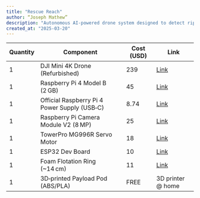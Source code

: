 ```yaml
---
title: "Rescue Reach"
author: “Joseph Mathew” 
description: "Autonomous AI-powered drone system designed to detect rip currents and assist swimmers in distress, helping lifeguards respond faster and save lives."
created_at: "2025-03-20"
---
```






| Quantity | Component                            | Cost (USD) | Link |
|----------|--------------------------------------|------------|------|
| 1        | DJI Mini 4K Drone (Refurbished)       | 239        | [Link](https://store.dji.com/product/dji-mini-4k-refurbished-unit?vid=177771) |
| 1        | Raspberry Pi 4 Model B (2 GB)         | 45         | [Link](https://www.pishop.us/product/raspberry-pi-4-model-b-2gb/) |
| 1        | Official Raspberry Pi 4 Power Supply (USB‑C) | 8.74    | [Link](https://www.adafruit.com/product/4298) |
| 1        | Raspberry Pi Camera Module V2 (8 MP)  | 25         | [Link](https://www.canakit.com/raspberry-pi-camera-v2-8mp.html?cid=usd&src=raspberrypi) |
| 1        | TowerPro MG996R Servo Motor           | 18         | [Link](https://www.amazon.com/4-Pack-MG996R-Torque-Digital-Helicopter/dp/B07MFK266B?th=1) |
| 1        | ESP32 Dev Board                       | 10         | [Link](https://www.amazon.com/HiLetgo-ESP-WROOM-32-Development-Microcontroller-Integrated/dp/B0718T232Z?dib=eyJ2IjoiMSJ9.XBINg-sjhfF_gUtnMiKGjjEQQzaaOnS0BOX5B4WtqfJASnDYgwFaaCAwKco5zmOHUdmnVz4FAfU1DgMWs40g63T788ZanWb4cPn4yujjBKUU0eJKyCu1NXim9cBoWChqDwEid3tgVJCXqLxZK103j-KUt6orIUgpFHuK9gWHl6HPBPs7eCMKmoOUn3MrzXgmauOI80VCKMGQorcYSD5tWPHiFRfFYg-4FS3cOx7o1aE.-jo-JVtHilthw9gEZHmVqCwWVD0wq6S5SkVMn2lI1IQ&dib_tag=se&keywords=ESP32+Dev+Board&qid=1753043643&sr=8-5) |
| 1        | Foam Flotation Ring (~14 cm)          | 11         | [Link](https://www.amazon.com/13-7-Inch-Safety-Preserver-Swimming/dp/B0F8HXP1W2?crid=14VXZTMLCPORJ&dib=eyJ2IjoiMSJ9.syQGI2MQARfpJEetLBsOotj33DeOIIUwSLb_EKh9DYhh089mnAAt7nmYtB6ehs1n7Ni8uK6fxoSAhRn0sS4rZjt6zLSs0-8SXJ-L1l6o2WNNmNygz9aXO9j2ggxxZzHv3eAz9LkgvOL8coeMQBk-b213yYWE_95gDISmk7Bd7mawjmQWmnvHIaPsPHectt5lqqGj8A2ANfRjh0la8LJdOGvBQ_u2H47ab_12zl67tnJpALDkg6G3tJvMP230UUz8NpcZCwr4WMqssM03DNO-tFUReRO1_BmRx7w3oaPNts0.WkYw7knLWJiMhl7Xplbyx5iIcpi0ffEVGbGIKdmvCLg&dib_tag=se&keywords=Foam+Flotation+Ring+%28%7E14%E2%80%AFcm%29&qid=1753043669&sprefix=foam+flotation+ring+14+cm+%2Caps%2C71&sr=8-13) |
| 1        | 3D‑printed Payload Pod (ABS/PLA)      | FREE       | 3D printer @ home |
